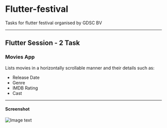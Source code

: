 # Flutter-festival
Tasks for flutter festival organised by GDSC BV
***

## Flutter Session - 2 Task

### Movies App 

Lists movies in a horizontally scrollable manner and their details such as:
* Release Date
* Genre
* IMDB Rating
* Cast
***
#### Screenshot
![Image text](/path/to/the/screenshot.png)

